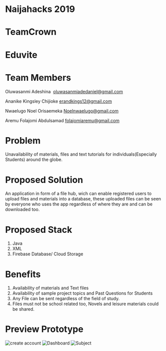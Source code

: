 # Naijahacks 2019 
# TeamCrown
# Eduvite 

# Team Members
Oluwasanmi Adeshina  oluwasanmiadedaniel@gmail.com

Ananike Kingsley Chijioke erandkings12@gmail.com

Nwaelugo Noel Orisaemeka  Noelnwaelugo@gmail.com

Aremu Folajomi Abdulsamad folajomiaremu@gmail.com

# Problem
Unavailability of materials, files and text tutorials for individuals(Especially Students) around the globe.

# Proposed Solution
An application in form of a file hub, wich can enable registered users to upload files and materials into a database, these uploaded files can be seen by everyone who uses the app regardless of where they are and can be downloaded too.

# Proposed Stack

1. Java
2. XML
3. Firebase Database/ Cloud Storage

# Benefits
1. Availability of materials and Text files
2. Availability of sample project topics and Past Questions for Students
3. Any File can be sent regardless of the field of study. 
4. Files must not be school related too, Novels and leisure materials could be shared.

# Preview Prototype
![create account](https://user-images.githubusercontent.com/40652867/70823555-76b9f680-1de0-11ea-8d55-ebba3835a5f8.png)
![Dashboard](https://user-images.githubusercontent.com/40652867/70823584-86d1d600-1de0-11ea-8ccf-a041768e86ae.png)
![Subject](https://user-images.githubusercontent.com/40652867/70823601-8f2a1100-1de0-11ea-8fae-b58360536c7e.png)

